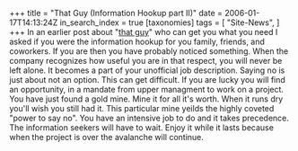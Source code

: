 +++
title = "That Guy (Information Hookup part II)"
date = 2006-01-17T14:13:24Z
in_search_index = true
[taxonomies]
tags = [
    "Site-News",
]
+++
In an earlier post about "<a href="http://jeremy.marzhillstudios.com/?p=18">that guy</a>" who can get you what you need I asked if you were the information hookup for you family, friends, and coworkers. If you are then you have probably noticed something. When the company recognizes how useful you are in that respect, you will never be left alone. It becomes a part of your unofficial job description. Saying no is just about not an option. This can get difficult. If you are lucky you will find an opportunity, in a mandate from upper managment to work on a project. You have just found a gold mine. Mine it for all it's worth. When it runs dry you'll wish you still had it. This particular mine yeilds the highly coveted "power to say no". You have an intensive job to do and it takes precedence. The information seekers will have to wait. Enjoy it while it lasts because when the project is over the avalanche will continue.
